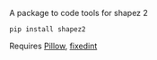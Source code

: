 A package to code tools for shapez 2

```
pip install shapez2
```

Requires [Pillow](https://pypi.org/project/pillow/), [fixedint](https://pypi.org/project/fixedint/)